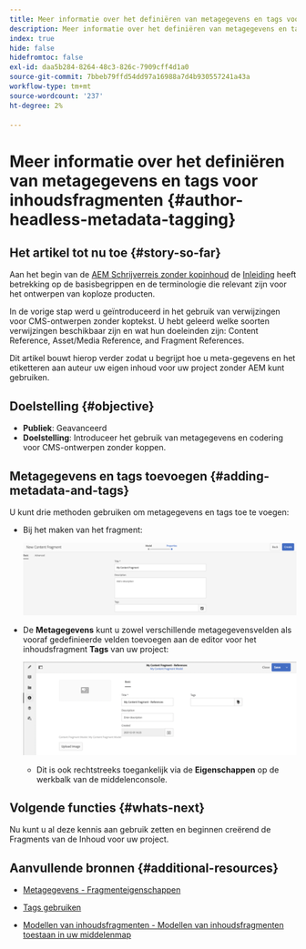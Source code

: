 ```yaml
---
title: Meer informatie over het definiëren van metagegevens en tags voor inhoudsfragmenten
description: Meer informatie over het definiëren van metagegevens en tags voor inhoudsfragmenten
index: true
hide: false
hidefromtoc: false
exl-id: daa5b284-8264-48c3-826c-7909cff4d1a0
source-git-commit: 7bbeb79ffd54dd97a16988a7d4b930557241a43a
workflow-type: tm+mt
source-wordcount: '237'
ht-degree: 2%

---
```


# Meer informatie over het definiëren van metagegevens en tags voor inhoudsfragmenten {#author-headless-metadata-tagging}

## Het artikel tot nu toe {#story-so-far}

Aan het begin van de [AEM Schrijverreis zonder kopinhoud](overview.md) de [Inleiding](introduction.md) heeft betrekking op de basisbegrippen en de terminologie die relevant zijn voor het ontwerpen van koploze producten.

In de vorige stap werd u geïntroduceerd in het gebruik van verwijzingen voor CMS-ontwerpen zonder koptekst. U hebt geleerd welke soorten verwijzingen beschikbaar zijn en wat hun doeleinden zijn: Content Reference, Asset/Media Reference, and Fragment References.

Dit artikel bouwt hierop verder zodat u begrijpt hoe u meta-gegevens en het etiketteren aan auteur uw eigen inhoud voor uw project zonder AEM kunt gebruiken.

## Doelstelling {#objective}

* **Publiek**: Geavanceerd
* **Doelstelling**: Introduceer het gebruik van metagegevens en codering voor CMS-ontwerpen zonder koppen.

## Metagegevens en tags toevoegen {#adding-metadata-and-tags}

U kunt drie methoden gebruiken om metagegevens en tags toe te voegen:

* Bij het maken van het fragment:

   ![Inhoudsfragment maken - naam opgeven](/help/journey-headless/author/assets/headless-journey-author-content-fragment-03.png)

* De **Metagegevens** kunt u zowel verschillende metagegevensvelden als vooraf gedefinieerde velden toevoegen aan de editor voor het inhoudsfragment **Tags** van uw project:

   ![Inhoudsfragmenteditor - Metagegevens](/help/journey-headless/author/assets/headless-journey-author-metadata-01.png)

   * Dit is ook rechtstreeks toegankelijk via de **Eigenschappen** op de werkbalk van de middelenconsole.

## Volgende functies {#whats-next}

Nu kunt u al deze kennis aan gebruik zetten en beginnen creërend de Fragments van de Inhoud voor uw project.

## Aanvullende bronnen {#additional-resources}

* [Metagegevens - Fragmenteigenschappen](/help/assets/content-fragments/content-fragments-metadata.md)

* [Tags gebruiken](/help/sites-authoring/tags.md)

* [Modellen van inhoudsfragmenten - Modellen van inhoudsfragmenten toestaan in uw middelenmap](/help/assets/content-fragments/content-fragments-models.md#allowing-content-fragment-models-assets-folder)
